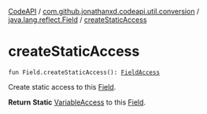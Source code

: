 [CodeAPI](../../index.md) / [com.github.jonathanxd.codeapi.util.conversion](../index.md) / [java.lang.reflect.Field](index.md) / [createStaticAccess](.)

# createStaticAccess

`fun Field.createStaticAccess(): `[`FieldAccess`](../../com.github.jonathanxd.codeapi.base/-field-access/index.md)

Create static access to this [Field](#).

**Return**
**Static** [VariableAccess](../../com.github.jonathanxd.codeapi.base/-variable-access/index.md) to this [Field](#).

